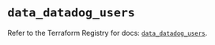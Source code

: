 # `data_datadog_users`

Refer to the Terraform Registry for docs: [`data_datadog_users`](https://registry.terraform.io/providers/datadog/datadog/3.46.0/docs/data-sources/users).
